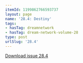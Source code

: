 ```yaml
---
itemId: 1199862766593737
layout: page
name: '28.4: Destiny'
tags:
- hasTag: dreamnetwork
- hasTag: dream-network-volume-28
type: post
urlSlug: '28.4'
---
```

<a href="files/pdfs/Volume_28/28.4_destiny.pdf" download="">Download issue 28.4</a>